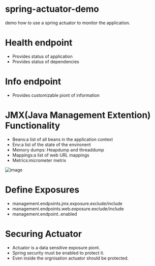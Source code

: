 # spring-actuator-demo
demo how to use a spring actuator to monitor the application. 

# Health endpoint
* Provides status of application
* Provides status of dependencies

# Info endpoint
* Provides customizable piont of information

# JMX(Java Management Extention) Functionality
* Beans:a list of all beans in the application context
* Env:a list of the state of the environent
* Memory dumps: Heapdump and threaddump
* Mappings:a list of web URL mappings
* Metrics:micrometer metrix

![image](https://user-images.githubusercontent.com/17804600/87543538-389df180-c6a5-11ea-9e33-1807e23e5dde.png)

# Define Exposures
* management.endpoints.jmx.exposure.exclude/include
* management.endpoints.web.exposure.exclude/include
* management.endpoint.<id>.enabled

# Securing Actuator
* Actuator is a data sensitive exposure piont.
* Spring security must be enabled to protect it. 
* Even inside the orgnisation actuator should be protected. 

